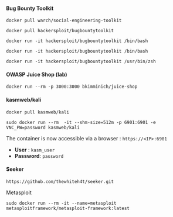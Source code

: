 #### Bug Bounty Toolkit

```
docker pull warch/social-engineering-toolkit
```

```
docker pull hackersploit/bugbountytoolkit

docker run -it hackersploit/bugbountytoolkit /bin/bash

docker run -it hackersploit/bugbountytoolkit /bin/bash

docker run -it hackersploit/bugbountytoolkit /usr/bin/zsh
```

#### OWASP Juice Shop (lab)

```
docker run --rm -p 3000:3000 bkimminich/juice-shop
```



#### kasmweb/kali

```
docker pull kasmweb/kali

sudo docker run --rm  -it --shm-size=512m -p 6901:6901 -e VNC_PW=password kasmweb/kali
```

The container is now accessible via a browser : `https://<IP>:6901`

- **User** : `kasm_user`
- **Password**: `password`

#### Seeker

`https://github.com/thewhiteh4t/seeker.git`

Metasploit

```
sudo docker run --rm -it --name=metasploit metasploitframework/metasploit-framework:latest
```

